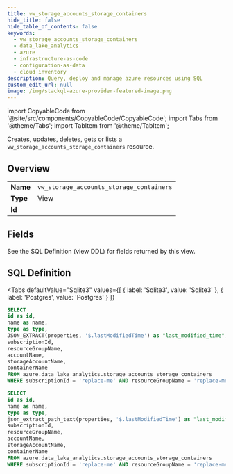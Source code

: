 ```yaml
--- 
title: vw_storage_accounts_storage_containers
hide_title: false
hide_table_of_contents: false
keywords:
  - vw_storage_accounts_storage_containers
  - data_lake_analytics
  - azure
  - infrastructure-as-code
  - configuration-as-data
  - cloud inventory
description: Query, deploy and manage azure resources using SQL
custom_edit_url: null
image: /img/stackql-azure-provider-featured-image.png
---
```


import CopyableCode from '@site/src/components/CopyableCode/CopyableCode';
import Tabs from '@theme/Tabs';
import TabItem from '@theme/TabItem';

Creates, updates, deletes, gets or lists a <code>vw_storage_accounts_storage_containers</code> resource.

## Overview
<table><tbody>
<tr><td><b>Name</b></td><td><code>vw_storage_accounts_storage_containers</code></td></tr>
<tr><td><b>Type</b></td><td>View</td></tr>
<tr><td><b>Id</b></td><td><CopyableCode code="azure.data_lake_analytics.vw_storage_accounts_storage_containers" /></td></tr>
</tbody></table>

## Fields

See the SQL Definition (view DDL) for fields returned by this view.

## SQL Definition

<Tabs
defaultValue="Sqlite3"
values={[
{ label: 'Sqlite3', value: 'Sqlite3' },
{ label: 'Postgres', value: 'Postgres' }
]}
>
<TabItem value="Sqlite3">

```sql
SELECT
id as id,
name as name,
type as type,
JSON_EXTRACT(properties, '$.lastModifiedTime') as "last_modified_time",
subscriptionId,
resourceGroupName,
accountName,
storageAccountName,
containerName
FROM azure.data_lake_analytics.storage_accounts_storage_containers
WHERE subscriptionId = 'replace-me' AND resourceGroupName = 'replace-me' AND accountName = 'replace-me' AND storageAccountName = 'replace-me';
```

</TabItem>
<TabItem value="Postgres">

```sql
SELECT
id as id,
name as name,
type as type,
json_extract_path_text(properties, '$.lastModifiedTime') as "last_modified_time",
subscriptionId,
resourceGroupName,
accountName,
storageAccountName,
containerName
FROM azure.data_lake_analytics.storage_accounts_storage_containers
WHERE subscriptionId = 'replace-me' AND resourceGroupName = 'replace-me' AND accountName = 'replace-me' AND storageAccountName = 'replace-me';
```

</TabItem>
</Tabs>
